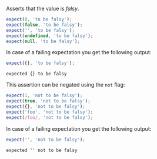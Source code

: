Asserts that the value is _falsy_.

<!-- evaluate -->
```javascript
expect(0, 'to be falsy');
expect(false, 'to be falsy');
expect('', 'to be falsy');
expect(undefined, 'to be falsy');
expect(null, 'to be falsy');
```
<!-- /evaluate -->

In case of a failing expectation you get the following output:

<!-- evaluate -->
```javascript
expect({}, 'to be falsy');
```

```
expected {} to be falsy
```
<!-- /evaluate -->

This assertion can be negated using the `not` flag:

<!-- evaluate -->
```javascript
expect(1, 'not to be falsy');
expect(true, 'not to be falsy');
expect({}, 'not to be falsy');
expect('foo', 'not to be falsy');
expect(/foo/, 'not to be falsy');
```
<!-- /evaluate -->

In case of a failing expectation you get the following output:

<!-- evaluate -->
```javascript
expect('', 'not to be falsy');
```

```
expected '' not to be falsy
```
<!-- /evaluate -->

